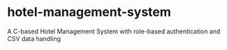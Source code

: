 # hotel-management-system
A C-based Hotel Management System with role-based authentication and CSV data handling
